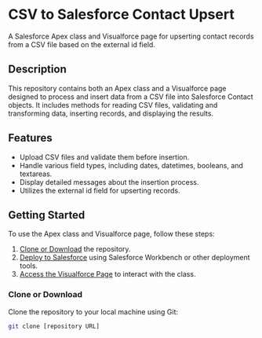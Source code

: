 # CSV to Salesforce Contact Upsert

A Salesforce Apex class and Visualforce page for upserting contact records from a CSV file based on the external id field.


## Description

This repository contains both an Apex class and a Visualforce page designed to process and insert data from a CSV file into Salesforce Contact objects. It includes methods for reading CSV files, validating and transforming data, inserting records, and displaying the results.

## Features

- Upload CSV files and validate them before insertion.
- Handle various field types, including dates, datetimes, booleans, and textareas.
- Display detailed messages about the insertion process.
- Utilizes the external id field for upserting records.

## Getting Started

To use the Apex class and Visualforce page, follow these steps:

1. [Clone or Download](#clone-or-download) the repository.
2. [Deploy to Salesforce](#deploy-to-salesforce) using Salesforce Workbench or other deployment tools.
3. [Access the Visualforce Page](#access-the-visualforce-page) to interact with the class.

### Clone or Download

Clone the repository to your local machine using Git:

```bash
git clone [repository URL]
